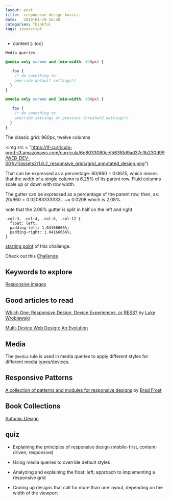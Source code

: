```yaml
---
layout: post
title:  responsive design basics.
date:   2019-01-19 16:40
categories: Thinkful
tags: javascript
---
```


* content
{: toc}


`Media queries`


```css
@media only screen and (min-width: 640px) {

  .foo {
    /* do something to
    override default settings*/
  }
}

@media only screen and (min-width: 800px) {

  .foo {
    /* do something to
    override settings at previous threshold settings*/
  }
}
```

The classic grid: 960px, twelve columns

<img src = "https://tf-curricula-prod.s3.amazonaws.com/curricula/6e8033080cefd638fd9ad37c3b230d99/WEB-DEV-001/v1/assets2/1.6.2_responsive_grids/grid_annotated_design.png")

That can be expressed as a percentage: 60/960 = 0.0625, which means that the width of a single column is 6.25% of its parent row. Fluid columns scale up or down with row width.

The gutter can be expressed as a percentage of the parent row, then, as: 20/960 = 0.02083333333.. ~= 0.0208 which is 2.08%.

note that the 2.08% gutter is split in half on the left and right
```
.col-3, .col-4, .col-6, .col-12 {
  float: left;
  padding-left: 1.04166666%;
  padding-right: 1.04166666%;
}
```

[starting point](https://repl.it/@JizongL/CSS-responsive-grid-challenge-1) of this challenge.

Check out this [Challenge](https://repl.it/@JizongL/CSS-responsive-grid-challenge)

## Keywords to explore

[Responsive images](https://alistapart.com/article/responsive-images-in-practice)

## Good articles to read

[Which One: Responsive Design, Device Experiences, or RESS?](https://www.lukew.com/ff/entry.asp?1509) by [Luke Wroblewski](https://www.lukew.com/about/)

[Multi-Device Web Design: An Evolution](https://www.lukew.com/ff/entry.asp?1436)


## Media
The `@media` rule is used in media queries to apply different styles for different media types/devices.

## Responsive Patterns
[A collection of patterns and modules for responsive designs](https://bradfrost.github.io/this-is-responsive/patterns.html)
by [Brad Frost](http://bradfrost.com)


## Book Collections

[Automic Design](https://shop.bradfrost.com)

## quiz

* Explaining the principles of responsive design (mobile-first, content-driven, responsive)

* Using media queries to override default styles

* Analyzing and explaining the float: left; approach to implementing a responsive grid

* Coding up designs that call for more than one layout, depending on the width of the viewport
